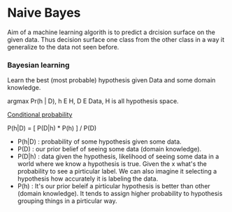 # Naive Bayes

Aim of a machine learning algorith is to predict a drcision surface on the given data. Thus decision surface one class from the other class in a way it generalize to the data not seen before.

### Bayesian learning

Learn the best (most probable) hypothesis given Data and some domain knowledge.

argmax Pr(h | D), h E H, D E Data, H is all hypothesis space.

[Conditional probability](https://www.khanacademy.org/math/statistics-probability/probability-library#conditional-probability-independence)

P(h|D) = [ P(D|h) * P(h) ] / P(D)

* P(h|D) : probability of some hypothesis given some data.
* P(D)   : our prior belief of seeing some data (domain knowledge).
* P(D|h) : data given the hypothesis, likelihood of seeing some data in a world where we know a hypothesis is true. Given the x what's the probability to see a pirticular label. We can also imagine it selecting a hypothesis how accurately it is labeling the data.
* P(h)    : It's our prior beleif a pirticular hypothesis is better than other (domain knowledge). It tends to assign higher probability to hypothesis grouping things in a pirticular way.


